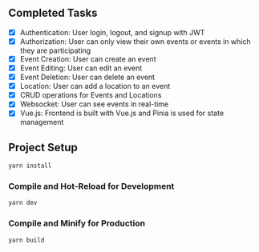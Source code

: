 ## Completed Tasks

- [x] Authentication: User login, logout, and signup with JWT
- [x] Authorization: User can only view their own events or events in which they are participating
- [x] Event Creation: User can create an event
- [x] Event Editing: User can edit an event
- [x] Event Deletion: User can delete an event
- [x] Location: User can add a location to an event
- [x] CRUD operations for Events and Locations
- [x] Websocket: User can see events in real-time
- [x] Vue.js: Frontend is built with Vue.js and Pinia is used for state management

## Project Setup

```sh
yarn install
```

### Compile and Hot-Reload for Development

```sh
yarn dev
```

### Compile and Minify for Production

```sh
yarn build
```
